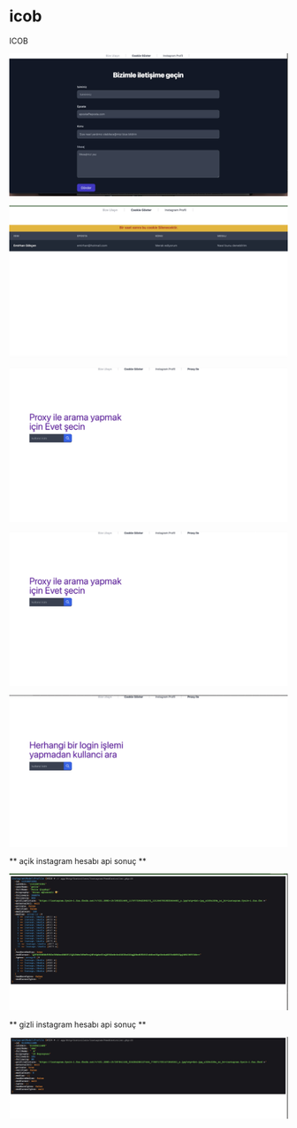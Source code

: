 # icob
ICOB


![App Screenshot](https://github.com/OMOJUNIOR/icob/blob/main/screenshots/Icob%202022-10-07%2009-47-30.jpg)


![App Screenshot](https://raw.githubusercontent.com/OMOJUNIOR/icob/main/screenshots/Icob%202022-10-07%2009-44-52.jpg?token=GHSAT0AAAAAABWUSCZ56PXKRSGNXPVBTU72YZ747LQ)

![App Screenshot](https://raw.githubusercontent.com/OMOJUNIOR/icob/main/screenshots/Monosnap%202022-10-07%2011-32-50.jpg?token=GHSAT0AAAAAABWUSCZ4V2CO56VC5REW7UR4YZ75AKQ)

![App Screenshot](https://raw.githubusercontent.com/OMOJUNIOR/icob/main/screenshots/Monosnap%202022-10-07%2011-32-50.jpg?token=GHSAT0AAAAAABWUSCZ4V2CO56VC5REW7UR4YZ75AKQ)


![App Screenshot](https://raw.githubusercontent.com/OMOJUNIOR/icob/main/screenshots/Monosnap%202022-10-07%2011-32-33.jpg?token=GHSAT0AAAAAABWUSCZ5UJSGMVAX5AQDNHL2YZ75BIA)

** açik instagram hesabı api sonuç **

![App Screenshot](https://raw.githubusercontent.com/OMOJUNIOR/icob/main/screenshots/127.0.0.1%3A8001%3Aprofil-aksini%202022-10-07%2011-29-00.jpg?token=GHSAT0AAAAAABWUSCZ4IKAVAGHUQNL2WOP6YZ75FKA)

** gizli instagram hesabı api sonuç **

![App Screenshot](https://github.com/OMOJUNIOR/icob/blob/main/screenshots/127.0.0.1:8001:profil-aksini%202022-10-07%2011-27-46.jpg)
